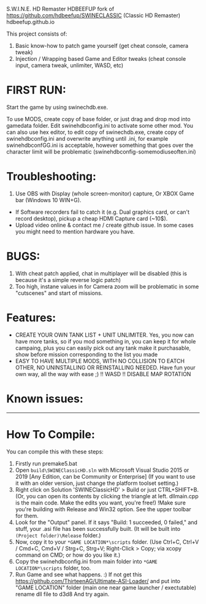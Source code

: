 S.W.I.N.E. HD Remaster HDBEEFUP
fork of https://github.com/hdbeefup/SWINECLASSIC (Classic HD Remaster)
hdbeefup.github.io

This project consists of:
1. Basic know-how to patch game yourself (get cheat console, camera tweak)
2. Injection / Wrapping based Game and Editor tweaks (cheat console input, camera tweak, unlimiter, WASD, etc)

# FIRST RUN:
Start the game by using swinechdb.exe. 

To use MODS, create copy of base folder, or just drag and drop mod into gamedata folder.
Edit swinehdbconfig.ini to activate some other mod.
You can also use hex editor, to edit copy of swinechdb.exe, create copy of swinehdbconfig.ini and overwrite anything until .ini,
for example swinehdbconfGG.ini is acceptable, however something that goes over the character limit will be problematic (swinehdbconfig-somemodiuseoften.ini)

# Troubleshooting:
1. Use OBS with Display (whole screen-monitor) capture, Or XBOX Game bar (Windows 10 WIN+G).
* If Software recorders fail to catch it (e.g. Dual graphics card, or can't record desktop), pickup a cheap HDMI Capture card (~10$).
* Upload video online & contact me / create github issue. In some cases you might need to mention hardware you have.

# BUGS:
1. With cheat patch applied, chat in multiplayer will be disabled (this is because it's a simple reverse logic patch)
2. Too high, instane values in for Camera zoom will be problematic in some "cutscenes" and start of missions.

# Features:
* CREATE YOUR OWN TANK LIST + UNIT UNLIMITER. Yes, you now can have more tanks, so if you mod something in, you can keep it for whole campaing, plus you can easily pick out any tank make it purchasable, 
show before mission corresponding to the list you made
* EASY TO HAVE MULTIPLE MODS, WITH NO COLLISION TO EATCH OTHER, NO UNINSTALLING OR REINSTALLING NEEDED. Have fun your own way, all the way with ease ;)
!! WASD
!! DISABLE MAP ROTATION

# Known issues:

------------------------------------------------------------------------------------------------------------
# How To Compile:

You can compile this with these steps:

1) Firstly run premake5.bat
2) Open `build\SWINEClassicHD.sln` with Microsoft Visual Studio 2015 or 2019 [Any Edition, can be Community or Enterprise]
(If you want to use it with an older version, just change the platform toolset setting.)
3) Right click on Solution 'SWINEClassicHD' > Build or just CTRL+SHIFT+B. (Or, you can open its contents by clicking the triangle at left. dllmain.cpp is the main code. Make the edits you want, you're free!)
!Make sure you're building with Release and Win32 option. See the upper toolbar for them.
4) Look for the "Output" panel. If it says "Build: 1 succeeded, 0 failed," and stuff, your .asi file has been successfully built. (It will be built into `(Project folder)\Release` folder.)
5) Now, copy it to your `*GAME LOCATION*\scripts` folder. (Use Ctrl+C, Ctrl+V / Cmd+C, Cmd+V / Strg+C, Strg+V; Right-Click > Copy; via xcopy command on CMD; or how do you like it.)
6) Copy the swinehdbconfig.ini from main folder into `*GAME LOCATION*\scripts` folder, too.
7) Run Game and see what happens. :)
If not get this https://github.com/ThirteenAG/Ultimate-ASI-Loader/ and put into "GAME LOCATION" folder (main one near game launcher / exectutable) rename dll file to d3d8 And try again.
